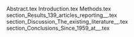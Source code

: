 Abstract.tex
Introduction.tex
Methods.tex
section_Results_139_articles_reporting__.tex
section_Discussion_The_existing_literature__.tex
section_Conclusions_Since_1959_at__.tex